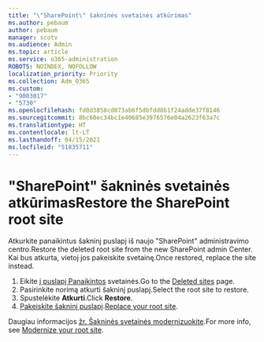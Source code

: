 ```yaml
---
title: "\"SharePoint\" šakninės svetainės atkūrimas"
ms.author: pebaum
author: pebaum
manager: scotv
ms.audience: Admin
ms.topic: article
ms.service: o365-administration
ROBOTS: NOINDEX, NOFOLLOW
localization_priority: Priority
ms.collection: Adm_O365
ms.custom:
- "9003017"
- "5730"
ms.openlocfilehash: fd0d3858cd073ab6f5dbfdd8b1f24adde37f8146
ms.sourcegitcommit: 8bc60ec34bc1e40685e3976576e04a2623f63a7c
ms.translationtype: HT
ms.contentlocale: lt-LT
ms.lasthandoff: 04/15/2021
ms.locfileid: "51835711"
---
```

# <a name="restore-the-sharepoint-root-site"></a><span data-ttu-id="72436-102">"SharePoint" šakninės svetainės atkūrimas</span><span class="sxs-lookup"><span data-stu-id="72436-102">Restore the SharePoint root site</span></span>

<span data-ttu-id="72436-103">Atkurkite panaikintus šakninį puslapį iš naujo "SharePoint" administravimo centro.</span><span class="sxs-lookup"><span data-stu-id="72436-103">Restore the deleted root site from the new SharePoint admin Center.</span></span> <span data-ttu-id="72436-104">Kai bus atkurta, vietoj jos pakeiskite svetainę.</span><span class="sxs-lookup"><span data-stu-id="72436-104">Once restored, replace the site instead.</span></span>

1. <span data-ttu-id="72436-105">Eikite [į puslapį Panaikintos](https://admin.microsoft.com/sharepoint?page=recycleBin&modern=true) svetainės.</span><span class="sxs-lookup"><span data-stu-id="72436-105">Go to the [Deleted sites](https://admin.microsoft.com/sharepoint?page=recycleBin&modern=true) page.</span></span> 
2. <span data-ttu-id="72436-106">Pasirinkite norimą atkurti šakninį puslapį.</span><span class="sxs-lookup"><span data-stu-id="72436-106">Select the root site to restore.</span></span>
3. <span data-ttu-id="72436-107">Spustelėkite **Atkurti**.</span><span class="sxs-lookup"><span data-stu-id="72436-107">Click **Restore**.</span></span>
4. <span data-ttu-id="72436-108">[Pakeiskite šakninį puslapį](https://docs.microsoft.com/sharepoint/troubleshoot/sites/url-that-resides-under-root-site-collection-is-broken).</span><span class="sxs-lookup"><span data-stu-id="72436-108">[Replace your root site](https://docs.microsoft.com/sharepoint/troubleshoot/sites/url-that-resides-under-root-site-collection-is-broken).</span></span>

<span data-ttu-id="72436-109">Daugiau informacijos [žr. Šakninės svetainės modernizuokite](https://docs.microsoft.com/sharepoint/modern-root-site).</span><span class="sxs-lookup"><span data-stu-id="72436-109">For more info, see [Modernize your root site](https://docs.microsoft.com/sharepoint/modern-root-site).</span></span>
